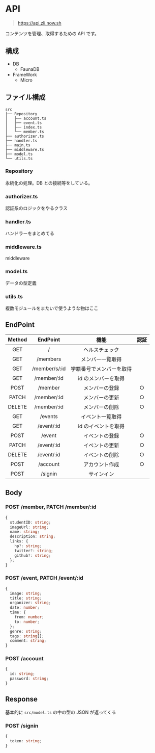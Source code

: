 # API

> https://api.zli.now.sh

コンテンツを管理、取得するための API です。

## 構成

- DB
  - FaunaDB
- FrameWork
  - Micro

## ファイル構成

```
src
├── Repository
│   ├── account.ts
│   ├── event.ts
│   ├── index.ts
│   └── member.ts
├── authorizer.ts
├── handler.ts
├── main.ts
├── middleware.ts
├── model.ts
└── utils.ts
```

### Repository

永続化の処理。DB との接続等をしている。

### authorizer.ts

認証系のロジックをやるクラス

### handler.ts

ハンドラーをまとめてる

### middleware.ts

middleware

### model.ts

データの型定義

### utils.ts

複数モジュールをまたいで使うような物はここ

## EndPoint

| Method |   EndPoint    |           機能           | 認証 |
| :----: | :-----------: | :----------------------: | :--: |
|  GET   |       /       |      ヘルスチェック      |      |
|  GET   |   /members    |     メンバー一覧取得     |      |
|  GET   | /member/s/:id | 学籍番号でメンバーを取得 |      |
|  GET   |  /member/:id  |   id のメンバーを取得    |      |
|  POST  |    /member    |      メンバーの登録      |  ○   |
| PATCH  |  /member/:id  |      メンバーの更新      |  ○   |
| DELETE |  /member/:id  |      メンバーの削除      |  ○   |
|  GET   |    /events    |     イベント一覧取得     |      |
|  GET   |  /event/:id   |   id のイベントを取得    |      |
|  POST  |    /event     |      イベントの登録      |  ○   |
| PATCH  |  /event/:id   |      イベントの更新      |  ○   |
| DELETE |  /event/:id   |      イベントの削除      |  ○   |
|  POST  |   /account    |      アカウント作成      |  ○   |
|  POST  |    /signin    |        サインイン        |      |

## Body

### POST /member, PATCH /member/:id

```ts
{
  studentID: string;
  imageUrl: string;
  name: string;
  description: string;
  links: {
    hp?: string;
    twitter?: string;
    github?: string;
  };
}
```

### POST /event, PATCH /event/:id

```ts
{
  image: string;
  title: string;
  organizer: string;
  date: number;
  time: {
    from: number;
    to: number;
  };
  genre: string;
  tags: string[];
  comment: string;
}
```

### POST /account

```ts
{
  id: string;
  password: string;
}
```

## Response

基本的に `src/model.ts` の中の型の JSON が返ってくる

### POST /signin

```ts
{
  token: string;
}
```
